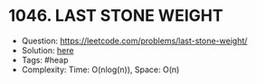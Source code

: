 # 1046. LAST STONE WEIGHT

* Question: https://leetcode.com/problems/last-stone-weight/ 
* Solution: [here](Solution.java) 
* Tags: #heap
* Complexity: Time: O(nlog(n)), Space: O(n)
